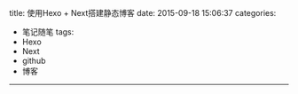 title: 使用Hexo + Next搭建静态博客
date: 2015-09-18 15:06:37
categories:
  - 笔记随笔
tags:
  - Hexo
  - Next
  - github
  - 博客
---
